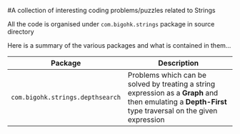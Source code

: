 #A collection of interesting coding problems/puzzles related to Strings

All the code is organised under `com.bigohk.strings` package in source directory

Here is a summary of the various packages and what is contained in them...

|Package|Description|
|----------|-------------|
|`com.bigohk.strings.depthsearch`|Problems which can be solved by treating a string expression as a **Graph** and then emulating a **Depth-First** type traversal on the given expression
